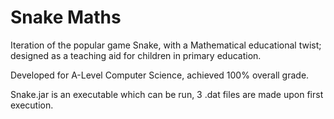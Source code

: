 # Snake Maths  

Iteration of the popular game Snake, with a Mathematical educational twist; designed as a teaching aid for children in primary education.  
  
Developed for A-Level Computer Science, achieved 100% overall grade.  
  
Snake.jar is an executable which can be run, 3 .dat files are made upon first execution.



